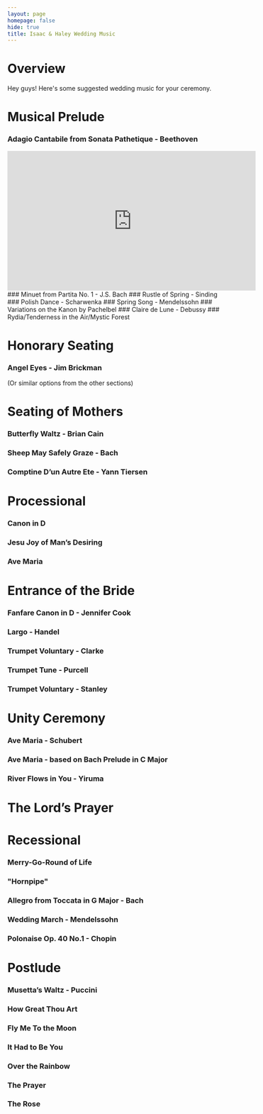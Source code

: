 ```yaml
---
layout: page
homepage: false
hide: true
title: Isaac & Haley Wedding Music
---
```


# Overview

Hey guys! Here's some suggested wedding music for your ceremony.

# Musical Prelude
### Adagio Cantabile from Sonata Pathetique - Beethoven
<iframe width="560" height="315" src="https://www.youtube.com/embed/tftO37Tq2Xc" frameborder="0" allow="accelerometer; autoplay; encrypted-media; gyroscope; picture-in-picture" allowfullscreen></iframe>
### Minuet from Partita No. 1 - J.S. Bach 
### Rustle of Spring - Sinding 
### Polish Dance - Scharwenka 
### Spring Song - Mendelssohn 
### Variations on the Kanon by Pachelbel 
### Claire de Lune - Debussy 
### Rydia/Tenderness in the Air/Mystic Forest 

# Honorary Seating
### Angel Eyes - Jim Brickman 
(Or similar options from the other sections)

# Seating of Mothers
### Butterfly Waltz - Brian Cain 
### Sheep May Safely Graze - Bach 
### Comptine D’un Autre Ete - Yann Tiersen 

# Processional
### Canon in D 
### Jesu Joy of Man’s Desiring 
### Ave Maria 

# Entrance of the Bride
### Fanfare Canon in D - Jennifer Cook 
### Largo - Handel 
### Trumpet Voluntary - Clarke 
### Trumpet Tune - Purcell 
### Trumpet Voluntary - Stanley 

# Unity Ceremony 
### Ave Maria - Schubert 
### Ave Maria - based on Bach Prelude in C Major 
### River Flows in You - Yiruma 

# The Lord’s Prayer 

# Recessional
### Merry-Go-Round of Life 
### "Hornpipe" 
### Allegro from Toccata in G Major - Bach 
### Wedding March - Mendelssohn 
### Polonaise Op. 40 No.1 - Chopin 

# Postlude
### Musetta’s Waltz - Puccini 
### How Great Thou Art
### Fly Me To the Moon 
### It Had to Be You 
### Over the Rainbow 
### The Prayer 
### The Rose 
